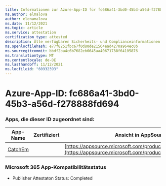 ```yaml
---
title: Informationen zur Azure-App-ID für fc686a41-3bd0-45b3-a56d-f278888fd694
ms.author: elmalova
author: elenamalova
ms.date: 11/12/2021
ms.topic: article
ms.service: attestation
certification_type: attested
description: Alle verfügbaren Sicherheits- und Complianceinformationen für fc686a41-3bd0-45b3-a56d-f278888fd694.
ms.openlocfilehash: e77f8251fbc67f0d80de21564ead4270a964ec0b
ms.sourcegitcommit: bbdf2ba4c6b7682eb6645aa40671738f64105876
ms.translationtype: MT
ms.contentlocale: de-DE
ms.lasthandoff: 11/12/2021
ms.locfileid: "60932393"
---
```

# <a name="azure-app-id-fc686a41-3bd0-45b3-a56d-f278888fd694"></a>Azure-App-ID: fc686a41-3bd0-45b3-a56d-f278888fd694


### <a name="apps-associated-with-this-id"></a>Apps, die dieser ID zugeordnet sind:
| **App-Name** | **Zertifiziert** | **Ansicht in AppSource** |
|--------------|---------------|-----------------------|
| [CatchEm](https://docs.microsoft.com/microsoft-365-app-certification/forward/WA200002639) |  | [https://appsource.microsoft.com/product/office/WA200002639](https://appsource.microsoft.com/product/office/WA200002639) |

### <a name="microsoft-365-app-compliance-status"></a>Microsoft 365 App-Kompatibilitätsstatus
- Publisher Attestaton Status: Completed

